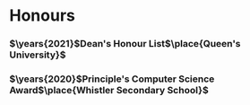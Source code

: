 # Honours

### $\years{2021}$Dean's Honour List$\place{Queen's University}$

### $\years{2020}$Principle's Computer Science Award$\place{Whistler Secondary School}$

